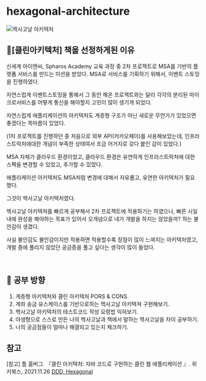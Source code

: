 # hexagonal-architecture

![헥사고날 아키텍처](https://github.com/geunskoo/hexagonal-architecture/assets/97498405/195c1c99-d9bb-47e4-bd51-d50e0046060e)

## 📖[클린아키텍처] 책을 선정하게된 이유

 신세계 아이앤씨, Spharos Academy 교육 과정 중 2차 프로젝트로 MSA를 기반의 플랫폼 서비스를 만드는 미션을 받았다.
MSA로 서비스를 기획하기 위해서, 이벤트 스토밍을 진행하였다.

자연스럽게 이벤트스토밍을 통해서 그 동안 해온 프로젝트와는 달리 각각의 분리된 마이크로서비스를 어떻게 통신을 해야할지
고민이 많이 생기게 되었다.

자연스럽게 애플리케이션의 아키텍처도 계층형 구조가 아닌 새로운 무언가가 있었으면 좋겠다는 목마름이 있었다.

(1차 프로젝트를 진행하던 중 처음으로 외부 API(카카오페이)를 사용해보았는데, 인프라 스트럭처에대한 개념이 부족한 상태여서 조금 어거지로 갖다 붙인 감이 있었다.)

MSA 자체가 클라우드 환경이었고, 클라우드 환경은 유연하게 인프라스트럭처에 대한 스펙을 변경할 수 있었고, 추가할 수 있었다.

애플리케이션 아키텍처도 MSA처럼 변경에 대해서 자유롭고, 유연한 아키텍처가 필요했다.

그것이 헥사고날 아키텍처였다.

 헥사고날 아키텍처를 빠르게 공부해서 2차 프로젝트에 적용하기는 하였으나, 빠른 시일내에 완성을 해야하는 목표가 있어서 오개념으로 내가 개발을 하지는 않았을까?
하는 불안감이 생겼다.

사실 불안감도 불안감이지만 적용하면 적용할수록 장점이 많이 느껴지는 아키텍처였고, 개발 중에 풀리지 않았던 궁금증을 풀고 싶다는 생각이 많이 들었다.

<br/>

## 📝 공부 방향

1. 계층형 아키텍처와 클린 아키텍처 PORS & CONS.
2. 계좌 송금 유스케이스를 기반으로하는 헥사고날 아키텍쳐 구현해보기.
3. 헥사고날 아키텍처의 테스트코드 작성 요령법 익혀보기.
4. 야생형으로 스스로 만든 나의 헥사고날과 책에서 말하는 헥사고날을 차이 공부하기.
5. 나의 궁금점들이 얼마나 해결되고 있는지 체크하기.

## 참고
[참고] 톰 홈버그. 『클린 아키텍처: 자바 코드로 구현하는 클린 웹 애플리케이션 』. 위키북스, 2021.11.26
[DDD, Hexagonal](https://herbertograca.com/2017/11/16/explicit-architecture-01-ddd-hexagonal-onion-clean-cqrs-how-i-put-it-all-together/)
